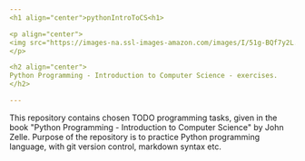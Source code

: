 ```yaml
---
<h1 align="center">pythonIntroToCS<h1>

<p align="center">
<img src="https://images-na.ssl-images-amazon.com/images/I/51g-BQf7y2L._SX405_BO1,204,203,200_.jpg" width="150"/>
</p>

<h2 align="center">
Python Programming - Introduction to Computer Science - exercises.
</h2>

---
```


This repository contains chosen TODO programming tasks, given in  the book "Python Programming - Introduction to Computer Science" by John Zelle. Purpose of the repository is to practice Python programming language, with git version control, markdown syntax etc.
